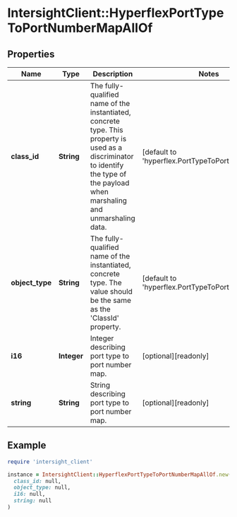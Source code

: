 # IntersightClient::HyperflexPortTypeToPortNumberMapAllOf

## Properties

| Name | Type | Description | Notes |
| ---- | ---- | ----------- | ----- |
| **class_id** | **String** | The fully-qualified name of the instantiated, concrete type. This property is used as a discriminator to identify the type of the payload when marshaling and unmarshaling data. | [default to &#39;hyperflex.PortTypeToPortNumberMap&#39;] |
| **object_type** | **String** | The fully-qualified name of the instantiated, concrete type. The value should be the same as the &#39;ClassId&#39; property. | [default to &#39;hyperflex.PortTypeToPortNumberMap&#39;] |
| **i16** | **Integer** | Integer describing port type to port number map. | [optional][readonly] |
| **string** | **String** | String describing port type to port number map. | [optional][readonly] |

## Example

```ruby
require 'intersight_client'

instance = IntersightClient::HyperflexPortTypeToPortNumberMapAllOf.new(
  class_id: null,
  object_type: null,
  i16: null,
  string: null
)
```

